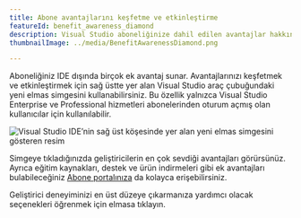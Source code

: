 ```yaml
---
title: Abone avantajlarını keşfetme ve etkinleştirme
featureId: benefit_awareness_diamond
description: Visual Studio aboneliğinize dahil edilen avantajlar hakkında bilgi edinmek için yeni baklava simgesine tıklayın.
thumbnailImage: ../media/BenefitAwarenessDiamond.png

---
```


Aboneliğiniz IDE dışında birçok ek avantaj sunar. Avantajlarınızı keşfetmek ve etkinleştirmek için sağ üstte yer alan Visual Studio araç çubuğundaki yeni elmas simgesini kullanabilirsiniz. Bu özellik yalnızca Visual Studio Enterprise ve Professional hizmetleri abonelerinden oturum açmış olan kullanıcılar için kullanılabilir.

![Visual Studio IDE’nin sağ üst köşesinde yer alan yeni elmas simgesini gösteren resim](../media/BenefitAwarenessDiamond.png)

Simgeye tıkladığınızda geliştiricilerin en çok sevdiği avantajları görürsünüz. Ayrıca eğitim kaynakları, destek ve ürün indirmeleri gibi ek avantajları bulabileceğiniz [Abone portalınıza](https://my.visualstudio.com) da kolayca erişebilirsiniz.

Geliştirici deneyiminizi en üst düzeye çıkarmanıza yardımcı olacak seçenekleri öğrenmek için elmasa tıklayın.
